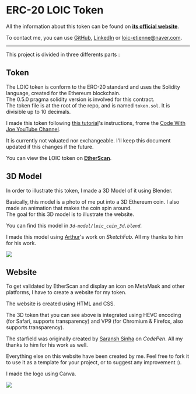 # ERC-20 LOIC Token

All the information about this token can be found on **[its official website](https://loice5.github.io/LOIC-Token/)**.

To contact me, you can use [GitHub](https://github.com/LoicE5), [LinkedIn](https://www.linkedin.com/in/loic-etienne/) or [loic-etienne@naver.com](mailto:loic-etienne@naver.com).

<hr>

This project is divided in three differents parts :

## Token

The LOIC token is conform to the ERC-20 standard and uses the Solidity language, created for the Ethereum blockchain.
<br>
The 0.5.0 pragma solidity version is involved for this contract.
<br>
The token file is at the root of the repo, and is named `token.sol`. It is divisible up to 10 decimals.

I made this token following [this tutorial](https://www.youtube.com/watch?v=GDq7r1n9zIU)'s instructions, frome the [Code With Joe YouTube Channel](https://www.youtube.com/channel/UCdgU4pljNproO0RQVbT5QKg).

It is currently not valuated nor exchangeable. I'll keep this document updated if this changes if the future.

You can view the LOIC token on **[EtherScan](https://etherscan.io/token/0x61da01d94b1c7c347277e8d6650c1a46dd5ec859)**.

## 3D Model

In order to illustrate this token, I made a 3D Model of it using Blender.

Basically, this model is a photo of me put into a 3D Ethereum coin. I also made an animation that makes the coin spin around.
<br>
The goal for this 3D model is to illustrate the website.

You can find this model in *`3d-model/loic_coin_3d.blend`*.

I made this model using [Arthur](https://sketchfab.com/Arthur_mf)'s work on *SketchFab*. All my thanks to him for his work.

![](https://user-images.githubusercontent.com/59501884/125497242-7c34ca5a-e986-4b65-b61d-e87aebc7a508.gif)

## Website

To get validated by EtherScan and display an icon on MetaMask and other platforms, I have to create a website for my token.

The website is created using HTML and CSS.

The 3D token that you can see above is integrated using HEVC encoding (for Safari, supports transparency) and VP9 (for Chromium & Firefox, also supports transparency).

The starfield was originally created by [Saransh Sinha](https://codepen.io/saransh) on *CodePen*. All my thanks to him for his work as well.

Everything else on this website have been created by me. Feel free to fork it to use it as a template for your project, or to suggest any improvement :).

I made the logo using Canva.

![](https://user-images.githubusercontent.com/59501884/125498507-c8c2aefd-b6e3-45d9-b3a8-83ac165ad3f4.png)
